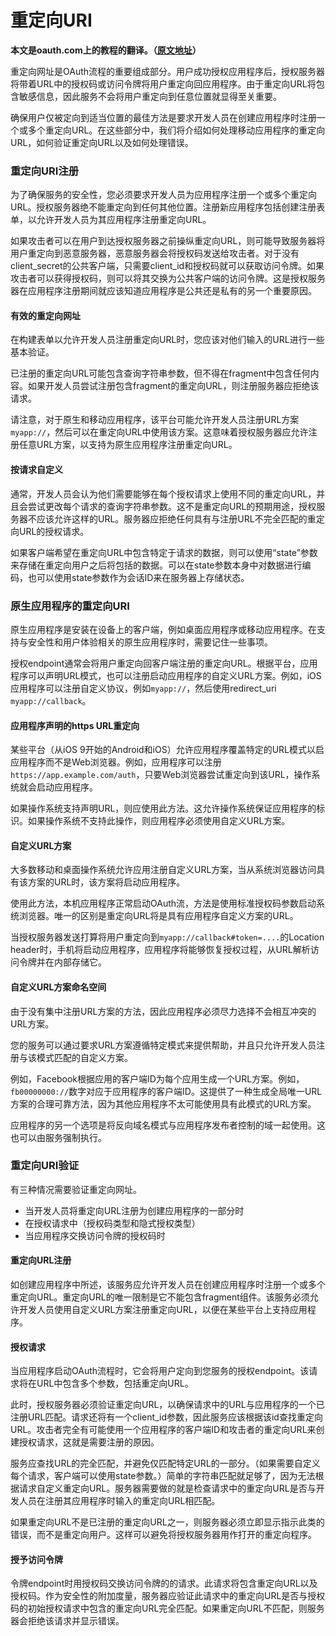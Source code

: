 # 重定向URI

**本文是oauth.com上的教程的翻译。（[原文地址](https://www.oauth.com)）**

重定向网址是OAuth流程的重要组成部分。用户成功授权应用程序后，授权服务器将带着URL中的授权码或访问令牌将用户重定向回应用程序。由于重定向URL将包含敏感信息，因此服务不会将用户重定向到任意位置就显得至关重要。

确保用户仅被定向到适当位置的最佳方法是要求开发人员在创建应用程序时注册一个或多个重定向URL。在这些部分中，我们将介绍如何处理移动应用程序的重定向URL，如何验证重定向URL以及如何处理错误。

### 重定向URI注册

为了确保服务的安全性，您必须要求开发人员为应用程序注册一个或多个重定向URL。授权服务器绝不能重定向到任何其他位置。注册新应用程序包括创建注册表单，以允许开发人员为其应用程序注册重定向URL。

如果攻击者可以在用户到达授权服务器之前操纵重定向URL，则可能导致服务器将用户重定向到恶意服务器，恶意服务器会将授权码发送给攻击者。对于没有client_secret的公共客户端，只需要client_id和授权码就可以获取访问令牌。如果攻击者可以获得授权码，则可以将其交换为公共客户端的访问令牌。这是授权服务器在应用程序注册期间就应该知道应用程序是公共还是私有的另一个重要原因。

#### 有效的重定向网址

在构建表单以允许开发人员注册重定向URL时，您应该对他们输入的URL进行一些基本验证。

已注册的重定向URL可能包含查询字符串参数，但不得在fragment中包含任何内容。如果开发人员尝试注册包含fragment的重定向URL，则注册服务器应拒绝该请求。

请注意，对于原生和移动应用程序，该平台可能允许开发人员注册URL方案`myapp://`，然后可以在重定向URL中使用该方案。这意味着授权服务器应允许注册任意URL方案，以支持为原生应用程序注册重定向URL。

#### 按请求自定义

通常，开发人员会认为他们需要能够在每个授权请求上使用不同的重定向URL，并且会尝试更改每个请求的查询字符串参数。这不是重定向URL的预期用途，授权服务器不应该允许这样的URL。服务器应拒绝任何具有与注册URL不完全匹配的重定向URL的授权请求。

如果客户端希望在重定向URL中包含特定于请求的数据，则可以使用“state”参数来存储在重定向用户之后将包括的数据。可以在state参数本身中对数据进行编码，也可以使用state参数作为会话ID来在服务器上存储状态。

### 原生应用程序的重定向URI

原生应用程序是安装在设备上的客户端，例如桌面应用程序或移动应用程序。在支持与安全性和用户体验相关的原生应用程序时，需要记住一些事项。

授权endpoint通常会将用户重定向回客户端注册的重定向URL。根据平台，应用程序可以声明URL模式，也可以注册启动应用程序的自定义URL方案。例如，iOS应用程序可以注册自定义协议，例如`myapp://`，然后使用redirect_uri `myapp://callback`。

#### 应用程序声明的https URL重定向

某些平台（从iOS 9开始的Android和iOS）允许应用程序覆盖特定的URL模式以启应用程序而不是Web浏览器。例如，应用程序可以注册`https://app.example.com/auth`，只要Web浏览器尝试重定向到该URL，操作系统就会启动应用程序。

如果操作系统支持声明URL，则应使用此方法。这允许操作系统保证应用程序的标识。如果操作系统不支持此操作，则应用程序必须使用自定义URL方案。

#### 自定义URL方案

大多数移动和桌面操作系统允许应用注册自定义URL方案，当从系统浏览器访问具有该方案的URL时，该方案将启动应用程序。

使用此方法，本机应用程序正常启动OAuth流，方法是使用标准授权码参数启动系统浏览器。唯一的区别是重定向URL将是具有应用程序自定义方案的URL。

当授权服务器发送打算将用户重定向到`myapp://callback#token=....`的Location header时，手机将启动应用程序，应用程序将能够恢复授权过程，从URL解析访问令牌并在内部存储它。

#### 自定义URL方案命名空间

由于没有集中注册URL方案的方法，因此应用程序必须尽力选择不会相互冲突的URL方案。

您的服务可以通过要求URL方案遵循特定模式来提供帮助，并且只允许开发人员注册与该模式匹配的自定义方案。

例如，Facebook根据应用的客户端ID为每个应用生成一个URL方案。例如，`fb00000000://`数字对应于应用程序的客户端ID。这提供了一种生成全局唯一URL方案的合理可靠方法，因为其他应用程序不太可能使用具有此模式的URL方案。

应用程序的另一个选项是将反向域名模式与应用程序发布者控制的域一起使用。这也可以由服务强制执行。

### 重定向URI验证

有三种情况需要验证重定向网址。

- 当开发人员将重定向URL注册为创建应用程序的一部分时
- 在授权请求中（授权码类型和隐式授权类型）
- 当应用程序交换访问令牌的授权码时

#### 重定向URL注册

如创建应用程序中所述，该服务应允许开发人员在创建应用程序时注册一个或多个重定向URL。重定向URL的唯一限制是它不能包含fragment组件。该服务必须允许开发人员使用自定义URL方案注册重定向URL，以便在某些平台上支持应用程序。

#### 授权请求

当应用程序启动OAuth流程时，它会将用户定向到您服务的授权endpoint。该请求将在URL中包含多个参数，包括重定向URL。

此时，授权服务器必须验证重定向URL，以确保请求中的URL与应用程序的一个已注册URL匹配。请求还将有一个client_id参数，因此服务应该根据该id查找重定向URL。攻击者完全有可能使用一个应用程序的客户端ID和攻击者的重定向URL来创建授权请求，这就是需要注册的原因。

服务应查找URL的完全匹配，并避免仅匹配特定URL的一部分。（如果需要自定义每个请求，客户端可以使用state参数。）简单的字符串匹配就足够了，因为无法根据请求自定义重定向URL。服务器需要做的就是检查请求中的重定向URL是否与开发人员在注册其应​​用程序时输入的重定向URL相匹配。

如果重定向URL不是已注册的重定向URL之一，则服务器必须立即显示指示此类的错误，而不是重定向用户。这样可以避免将授权服务器用作打开的重定向程序。

#### 授予访问令牌

令牌endpoint时用授权码交换访问令牌的的请求。此请求将包含重定向URL以及授权码。作为安全性的附加度量，服务器应验证此请求中的重定向URL是否与授权码的初始授权请求中包含的重定向URL完全匹配。如果重定向URL不匹配，则服务器会拒绝该请求并显示错误。